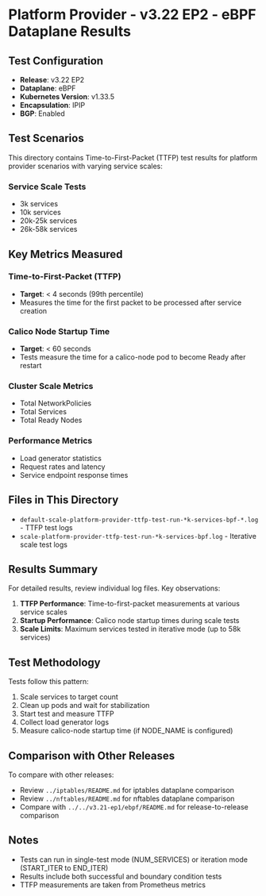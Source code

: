 # Platform Provider - v3.22 EP2 - eBPF Dataplane Results

## Test Configuration

- **Release**: v3.22 EP2
- **Dataplane**: eBPF
- **Kubernetes Version**: v1.33.5
- **Encapsulation**: IPIP
- **BGP**: Enabled

## Test Scenarios

This directory contains Time-to-First-Packet (TTFP) test results for platform provider scenarios with varying service scales:

### Service Scale Tests
- 3k services
- 10k services
- 20k-25k services
- 26k-58k services

## Key Metrics Measured

### Time-to-First-Packet (TTFP)
- **Target**: < 4 seconds (99th percentile)
- Measures the time for the first packet to be processed after service creation

### Calico Node Startup Time
- **Target**: < 60 seconds
- Tests measure the time for a calico-node pod to become Ready after restart

### Cluster Scale Metrics
- Total NetworkPolicies
- Total Services
- Total Ready Nodes

### Performance Metrics
- Load generator statistics
- Request rates and latency
- Service endpoint response times

## Files in This Directory

- `default-scale-platform-provider-ttfp-test-run-*k-services-bpf-*.log` - TTFP test logs
- `scale-platform-provider-ttfp-test-run-*k-services-bpf.log` - Iterative scale test logs

## Results Summary

For detailed results, review individual log files. Key observations:

1. **TTFP Performance**: Time-to-first-packet measurements at various service scales
2. **Startup Performance**: Calico node startup times during scale tests
3. **Scale Limits**: Maximum services tested in iterative mode (up to 58k services)

## Test Methodology

Tests follow this pattern:
1. Scale services to target count
2. Clean up pods and wait for stabilization
3. Start test and measure TTFP
4. Collect load generator logs
5. Measure calico-node startup time (if NODE_NAME is configured)

## Comparison with Other Releases

To compare with other releases:
- Review `../iptables/README.md` for iptables dataplane comparison
- Review `../nftables/README.md` for nftables dataplane comparison
- Compare with `../../v3.21-ep1/ebpf/README.md` for release-to-release comparison

## Notes

- Tests can run in single-test mode (NUM_SERVICES) or iteration mode (START_ITER to END_ITER)
- Results include both successful and boundary condition tests
- TTFP measurements are taken from Prometheus metrics

